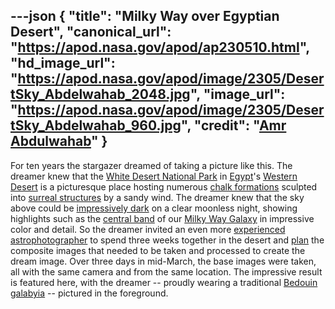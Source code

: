 ---json
{
  "title": "Milky Way over Egyptian Desert",
  "canonical_url": "https://apod.nasa.gov/apod/ap230510.html",
  "hd_image_url": "https://apod.nasa.gov/apod/image/2305/DesertSky_Abdelwahab_2048.jpg",
  "image_url": "https://apod.nasa.gov/apod/image/2305/DesertSky_Abdelwahab_960.jpg",
  "credit": "[Amr Abdulwahab](https://www.instagram.com/amr_abdulwahab/)"
}
---

For ten years the stargazer dreamed of taking a picture like this. The dreamer knew that the [White Desert National Park](https://en.wikipedia.org/wiki/White_Desert_National_Park) in [Egypt](https://en.wikipedia.org/wiki/Egypt)'s [Western Desert](https://en.wikipedia.org/wiki/Western_Desert_(Egypt)) is a picturesque place hosting numerous [chalk formations](https://www.inside-egypt.com/the-white-desert.html) sculpted into [surreal structures](https://youtu.be/vgBpr-7AUjg) by a sandy wind. The dreamer knew that the sky above could be [impressively dark](https://apod.nasa.gov/apod/ap200408.html) on a clear moonless night, showing highlights such as the [central band](https://apod.nasa.gov/apod/ap191022.html) of our [Milky Way Galaxy](https://solarsystem.nasa.gov/resources/285/the-milky-way-galaxy/) in impressive color and detail. So the dreamer invited an even more [experienced astrophotographer](https://www.instagram.com/vikaschanderastrophotography/) to spend three weeks together in the desert and [plan](https://i.pinimg.com/originals/30/62/75/3062756a297f1e3c22e35f3fe89b3ecc.jpg) the composite images that needed to be taken and processed to create the dream image. Over three days in mid-March, the base images were taken, all with the same camera and from the same location. The impressive result is featured here, with the dreamer -- proudly wearing a traditional [Bedouin](https://en.wikipedia.org/wiki/Bedouin) [galabyia](https://en.wikipedia.org/wiki/Jellabiya) -- pictured in the foreground.
